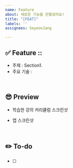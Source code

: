 ```yaml
---
name: Feature
about: 새로운 기능을 만들었어요!
title: "[FEAT]"
labels: ''
assignees: SeyeonJang

---
```


## ✅ Feature :: 
- 주제 : Section1. 
- 주요 기술 : 
</br>

## 😎 Preview
- 학습한 강의 커리큘럼 스크린샷

- 앱 스크린샷
<br/>

## ✏️ To-do
- [ ] 

</br>
